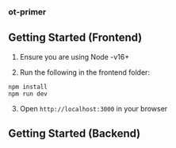 ### ot-primer

## Getting Started (Frontend)
1. Ensure you are using Node -v16+

2. Run the following in the frontend folder:


```{bash}
npm install
npm run dev
```

3. Open `http://localhost:3000` in your browser
## Getting Started (Backend)
